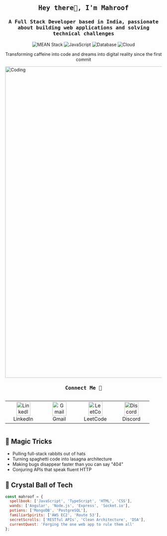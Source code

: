 <h2 align="center"><samp>Hey there👋, I'm Mahroof</samp></h2>
<h3 align="center"><samp>A Full Stack Developer based in India, passionate about building web applications and solving technical challenges</samp> </h3>

<p align="center">
  <img src="https://img.shields.io/badge/MEAN-Stack%20Maestro-brightgreen" alt="MEAN Stack">
  <img src="https://img.shields.io/badge/JavaScript-Sorcerer-yellow?style=flat&logo=javascript&logoColor=white" alt="JavaScript">
  <img src="https://img.shields.io/badge/Database-Tamer-green?style=flat&logo=mongodb&logoColor=white" alt="Database">
  <img src="https://img.shields.io/badge/Cloud-Whisperer-informational?style=flat&logo=amazon-aws&logoColor=white" alt="Cloud">
</p>

<p align="center">Transforming caffeine into code and dreams into digital reality since the first commit</p>

<!-- Full-width image -->
<img align="center" alt="Coding" width="1000" src="https://user-images.githubusercontent.com/74038190/216644497-1951db19-8f3d-4e44-ac08-8e9d7e0d94a7.gif">

<h3 align="center"><samp>Connect Me 🔗</samp></h3>
<div style="display: flex; align-items: flex-start; align: center">
<table align="center">
  <tr>
    <td align="center" width="100">
      <a href="https://www.linkedin.com/in/mahroof-rufi/" target="_blank">
        <img src="https://skillicons.dev/icons?i=linkedin" alt="LinkedIn" width="45" height="45" />
      </a>
      <br>LinkedIn
    </td>
    <td align="center" width="100">
      <a href="mailto:mahroofprsnl@gmail.com" target="_blank">
        <img src="https://skillicons.dev/icons?i=gmail" alt="Gmail" width="45" height="45" />
      </a>
      <br>Gmail
    </td>
    <td align="center" width="100">
      <a href="https://leetcode.com/u/MahroofRufi/" target="_blank">
        <img src="https://raw.githubusercontent.com/rahuldkjain/github-profile-readme-generator/master/src/images/icons/Social/leet-code.svg" alt="LeetCode" width="45" height="45" />
      </a>
      <br>LeetCode
    </td>
    <td align="center" width="100">
      <a href="https://discord.com/invite/your-discord-invite" target="_blank">
        <img src="https://skillicons.dev/icons?i=discord" alt="Discord" width="45" height="45" />
      </a>
      <br>Discord
    </td>
  </tr>
</table>
<br><br>
</div>


## 🎩 Magic Tricks

- Pulling full-stack rabbits out of hats
- Turning spaghetti code into lasagna architecture
- Making bugs disappear faster than you can say "404"
- Conjuring APIs that speak fluent HTTP

## 🔮 Crystal Ball of Tech

```javascript
const mahroof = {
  spellbook: ['JavaScript', 'TypeScript', 'HTML', 'CSS'],
  wands: ['Angular', 'Node.js', 'Express', 'Socket.io'],
  potions: ['MongoDB', 'PostgreSQL'],
  familiarSpirits: ['AWS EC2', 'Route 53'],
  secretScrolls: ['RESTful APIs', 'Clean Architecture', 'DSA'],
  currentQuest: 'Forging the one web app to rule them all'
};
